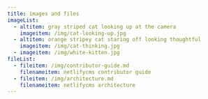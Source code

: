 ```yaml
---
title: images and files
imageList:
  - altitem: gray striped cat looking up at the camera
    imageitem: /img/cat-looking-up.jpg
  - altitem: orange stripey cat staring off looking thoughtful
    imageitem: /img/cat-thinking.jpg
  - imageitem: /img/white-kitten.jpg
fileList:
  - fileitem: /img/contributor-guide.md
    filenameitem: netlifycms contributor guide
  - fileitem: /img/architecture.md
    filenameitem: netlifycms architecture
---
```


